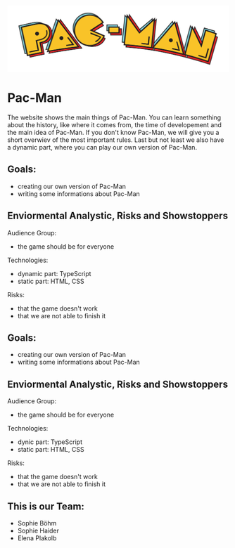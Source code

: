 ![A Pac-Man](https://github.com/WMC-AHIF-2021/Pac-Man/blob/master/Images/pacman1.png)

# Pac-Man
The website shows the main things of Pac-Man. You can learn something about the history, like where it comes from, the time of developement and the main idea of Pac-Man. If you don't know Pac-Man, we will give you a short overwiev of the most important rules. Last but not least we also have a dynamic part, where you can play our own version of Pac-Man.   

## Goals:
* creating our own version of Pac-Man
* writing some informations about Pac-Man 

## Enviormental Analystic, Risks and Showstoppers
Audience Group:
* the game should be for everyone 

Technologies: 
* dynamic part: TypeScript
* static part: HTML, CSS

Risks: 
* that the game doesn't work 
* that we are not able to finish it 

## Goals:
* creating our own version of Pac-Man
* writing some informations about Pac-Man 

## Enviormental Analystic, Risks and Showstoppers
Audience Group:
* the game should be for everyone 

Technologies: 
* dynic part: TypeScript
* static part: HTML, CSS

Risks: 
* that the game doesn't work 
* that we are not able to finish it 

## This is our Team:
* Sophie Böhm
* Sophie Haider
* Elena Plakolb
